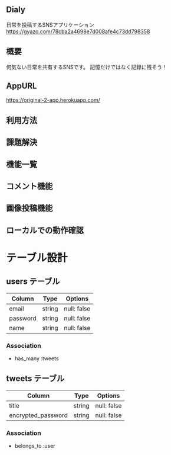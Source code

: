 ## Dialy
日常を投稿するSNSアプリケーション
https://gyazo.com/78cba2a4698e7d008afe4c73dd798358
## 概要
何気ない日常を共有するSNSです。
記憶だけではなく記録に残そう！
## AppURL
https://original-2-app.herokuapp.com/
## 利用方法

## 課題解決

## 機能一覧

## コメント機能

## 画像投稿機能

## ローカルでの動作確認



# テーブル設計

## users テーブル

| Column     | Type   | Options     |
| ---------- | ------ | ----------- |
| email      | string | null: false |
| password   | string | null: false |
| name       | string | null: false |


### Association

- has_many :tweets

## tweets テーブル

| Column             | Type          | Options     |
| ------------------ | ------------- | ----------- |
| title              | string        | null: false |
| encrypted_password | string        | null: false |


### Association

- belongs_to :user